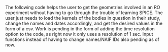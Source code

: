 The following code helps the user to get the geometries involved in an RO experiment without having to go through the trouble of learning SPICE. The user just needs to load the kernels of the bodies in question in their study, change the names and dates accordingly, and get the desired values in the form of a csv.
Work is pending in the form of adding the time resolution option to the code, as right now it only uses a resolution of 1 sec. Input functions instead of having to change names/NAIF IDs also pending as of now.

